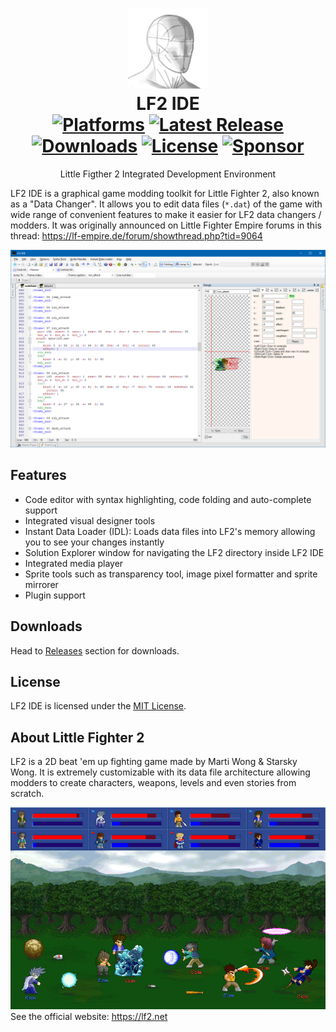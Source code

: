 <div align="center">

![LF2 IDE Icon](icon.png)  
LF2 IDE  
[![Platforms](https://img.shields.io/badge/platform-windows-blue)](https://github.com/ahmetsait/LF2.IDE/releases) [![Latest Release](https://img.shields.io/github/v/release/ahmetsait/LF2.IDE)](https://github.com/ahmetsait/LF2.IDE/releases/latest) [![Downloads](https://img.shields.io/github/downloads/ahmetsait/LF2.IDE/total)](https://github.com/ahmetsait/LF2.IDE/releases) [![License](https://img.shields.io/github/license/ahmetsait/LF2.IDE)](LICENSE) [![Sponsor](https://img.shields.io/badge/Sponsor-black?logo=githubsponsors)](https://github.com/sponsors/ahmetsait)
=======
Little Figther 2 Integrated Development Environment
</div>

LF2 IDE is a graphical game modding toolkit for Little Fighter 2, also known as a "Data Changer". It allows you to edit data files (`*.dat`) of the game with wide range of convenient features to make it easier for LF2 data changers / modders. It was originally announced on Little Fighter Empire forums in this thread: https://lf-empire.de/forum/showthread.php?tid=9064

![Screenshot](screenshot.png)

Features
--------
- Code editor with syntax highlighting, code folding and auto-complete support
- Integrated visual designer tools
- Instant Data Loader (IDL): Loads data files into LF2's memory allowing you to see your changes instantly
- Solution Explorer window for navigating the LF2 directory inside LF2 IDE
- Integrated media player
- Sprite tools such as transparency tool, image pixel formatter and sprite mirrorer
- Plugin support

Downloads
---------
Head to [Releases](https://github.com/ahmetsait/LF2.IDE/releases) section for downloads.

License
-------
LF2 IDE is licensed under the [MIT License](LICENSE).

About Little Fighter 2
----------------------
LF2 is a 2D beat 'em up fighting game made by Marti Wong & Starsky Wong. It is extremely customizable with its data file architecture allowing modders to create characters, weapons, levels and even stories from scratch.

![LF2](lf2.png)  
See the official website: https://lf2.net
